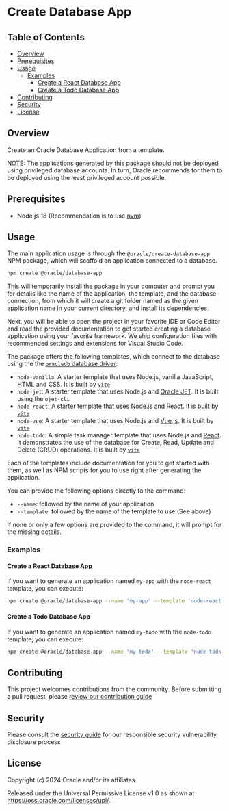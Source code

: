 # Create Database App <!-- omit in toc -->

## Table of Contents <!-- omit in toc -->

- [Overview](#overview)
- [Prerequisites](#prerequisites)
- [Usage](#usage)
    - [Examples](#examples)
        - [Create a React Database App](#create-a-react-database-app)
        - [Create a Todo Database App](#create-a-todo-database-app)
- [Contributing](#contributing)
- [Security](#security)
- [License](#license)

## Overview

Create an Oracle Database Application from a template.

NOTE: The applications generated by this package should not be deployed using
privileged database accounts. In turn, Oracle recommends for them to be deployed
using the least privileged account possible.

## Prerequisites

- Node.js 18 (Recommendation is to use [nvm](https://github.com/nvm-sh/nvm))

## Usage

The main application usage is through the `@oracle/create-database-app` NPM
package, which will scaffold an application connected to a database.

```sh
npm create @oracle/database-app
```

This will temporarily install the package in your computer and prompt
you for details like the name of the application, the template, and the database
connection, from which it will create a git folder named as the given
application name in your current directory, and install its dependencies.

Next, you will be able to open the project in your favorite IDE or Code Editor
and read the provided documentation to get started creating a database
application using your favorite framework. We ship configuration files with
recommended settings and extensions for Visual Studio Code.

The package offers the following templates, which connect to the database
using the the [`oracledb` database driver](https://github.com/oracle/node-oracledb):

- `node-vanilla`: A starter template that uses Node.js, vanilla JavaScript, HTML
    and CSS. It is built by [`vite`](https://vitejs.dev/)
- `node-jet`: A starter template that uses Node.js and
    [Oracle JET](https://www.oracle.com/webfolder/technetwork/jet/index.html).
    It is built using the `ojet-cli`
- `node-react`: A starter template that uses Node.js and
    [React](https://react.dev/). It is built by [`vite`](https://vitejs.dev/)
- `node-vue`: A starter template that uses Node.js and
    [Vue.js](https://vuejs.org/). It is built by [`vite`](https://vitejs.dev/)
- `node-todo`: A simple task manager template that uses Node.js and
    [React](https://react.dev/). It demonstrates the use of the database for
    Create, Read, Update and Delete (CRUD) operations. It is built by
    [`vite`](https://vitejs.dev/)

Each of the templates include documentation for you to get started with them, as
well as NPM scripts for you to use right after generating the application.

You can provide the following options directly to the command:

- `--name`: followed by the name of your application
- `--template`: followed by the name of the template to use (See above)

If none or only a few options are provided to the command, it will prompt for
the missing details.

### Examples

#### Create a React Database App

If you want to generate an application named `my-app` with the `node-react`
template, you can execute:

```sh
npm create @oracle/database-app --name 'my-app' --template 'node-react'
```

#### Create a Todo Database App

If you want to generate an application named `my-todo` with the `node-todo`
template, you can execute:

```sh
npm create @oracle/database-app --name 'my-todo' --template 'node-todo'
```

## Contributing

This project welcomes contributions from the community. Before submitting a pull
request, please [review our contribution guide](./CONTRIBUTING.md)

## Security

Please consult the [security guide](./SECURITY.md) for our responsible security
vulnerability disclosure process

## License

Copyright (c) 2024 Oracle and/or its affiliates.

Released under the Universal Permissive License v1.0 as shown at
<https://oss.oracle.com/licenses/upl/>.
